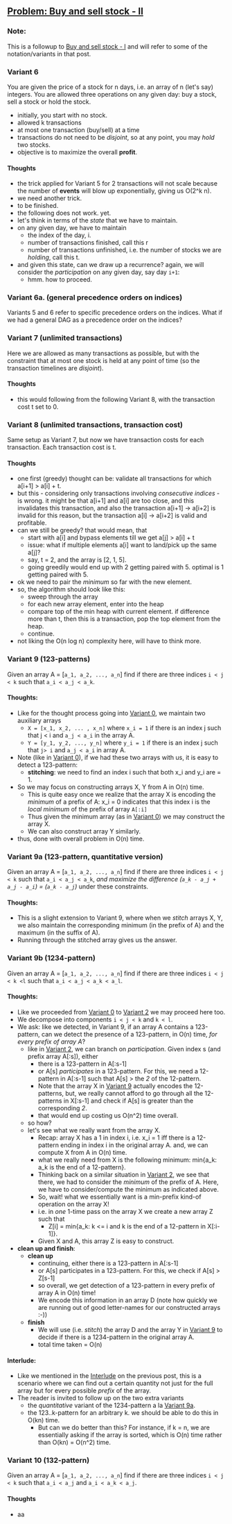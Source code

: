 ## [Problem: Buy and sell stock - II](https://leetcode.com/problems/best-time-to-buy-and-sell-stock/)

### Note: 
This is a followup to [Buy and sell stock - I](https://github.com/sambuddha-roy/notes-on-topics/blob/master/code-notes/buy-sell-stock.md)
and will refer to some of the notation/variants in that post.

### Variant 6
You are given the price of a stock for n days, i.e. an array 
of n (let's say) integers. 
You are allowed three operations on any given day: buy a stock, 
sell a stock or hold the stock. 
- initially, you start with no stock. 
- allowed k transactions
- at most one transaction (buy/sell) at a time
- transactions do not need to be _disjoint_, so at any
point, you may _hold_ two stocks.
- objective is to maximize the overall **profit**. 

#### Thoughts
- the trick applied for Variant 5 for 2 transactions will not 
scale because the number of **events** will blow up 
exponentially, giving us O(2^k n). 
- we need another trick.
- to be finished.
- the following does not work. yet.
- let's think in terms of the _state_ that we have to maintain.
- on any given day, we have to maintain
    - the index of the day, i.
    - number of transactions finished, call this r
    - number of transactions unfinished, i.e. the number
    of stocks we are _holding_, call this t. 
- and given this state, can we draw up a recurrence? again, 
we will consider the _participation_ on any given day, 
say day `i+1`:
    - hmm. how to proceed.

### Variant 6a. (general precedence orders on indices)
Variants 5 and 6 refer to specific precedence orders on the 
indices. What if we had a general DAG as a precedence order
on the indices?

### Variant 7 (unlimited transactions)
Here we are allowed as many transactions as possible, but 
with the constraint that at most one stock is held at any point
of time (so the transaction timelines are _disjoint_).

#### Thoughts
- this would following from the following Variant 8, with the transaction
cost t set to 0. 

### Variant 8 (unlimited transactions, transaction cost)
Same setup as Variant 7, but now we have transaction costs for 
each transaction. Each transaction cost is t.

#### Thoughts
- one first (greedy) thought can be: validate all transactions for which 
 a[i+1] > a[i] + t. 
- but this - considering only transactions involving _consecutive indices_ - is wrong. 
it might be that a[i+1] and a[i] are too
close, and this invalidates this transaction, and also 
the transaction a[i+1] -> a[i+2] is invalid for this reason,
but the transaction a[i] -> a[i+2] is valid and profitable.
- can we still be greedy? that would mean, that
    - start with a[i] and bypass elements till we get a[j] > a[i] + t
    - issue: what if multiple elements a[i] want to land/pick up the same
    a[j]?
    - say, t = 2, and the array is [2, 1, 5]. 
    - going greedily would end up with 2 getting paired with 5. optimal 
    is 1 getting paired with 5.
- ok we need to pair the _minimum_ so far with the new element.
- so, the algorithm should look like this:
    - sweep through the array
    - for each new array element, enter into the heap
    - compare top of the min heap with current element. if difference
    more than t, then this is a transaction, pop the top element
    from the heap.
    - continue.
- not liking the O(n log n) complexity here, will have to think more.

### Variant 9 (123-patterns)
Given an array A = [`a_1, a_2, ..., a_n`] find if there 
are three indices `i < j < k` such that `a_i < a_j < a_k`.

#### Thoughts:
- Like for the thought process going into [Variant 0](https://github.com/sambuddha-roy/notes-on-topics/blob/master/code-notes/buy-sell-stock.md#variant-0), 
we maintain two auxiliary arrays
    - `X = [x_1, x_2, ... , x_n]` where `x_i = 1` if there is 
    an index j such that j < i and `a_j < a_i` in the array A.
    - `Y = [y_1, y_2, ..., y_n]` where `y_i = 1` if there is 
    an index j such that `j> i` and `a_j < a_i` in array A.
- Note (like in [Variant 0](https://github.com/sambuddha-roy/notes-on-topics/blob/master/code-notes/buy-sell-stock.md#variant-0)), if we had these two arrays with 
us, it is easy to detect a 123-pattern:
    - **stitching**: we need to find an index i such that both x_i and y_i
    are = 1. 
- So we may focus on constructing arrays X, Y from A in 
O(n) time. 
    - This is quite easy once we realize that the array X
    is encoding the _minimum_ of a prefix of A: x_i = 0 
    indicates that this index i is the _local minimum_ of 
    the prefix of array `A[:i]`
    - Thus given the minimum array (as in 
    [Variant 0](https://github.com/sambuddha-roy/notes-on-topics/blob/master/code-notes/buy-sell-stock.md#variant-0))
    we may construct the array X.
    - We can also construct array Y similarly. 
- thus, done with overall problem in O(n) time.

### Variant 9a (123-pattern, quantitative version)
Given an array A = [`a_1, a_2, ..., a_n`] find if there 
are three indices `i < j < k` such that `a_i < a_j < a_k`, 
_and maximize the difference (`a_k - a_j + a_j - a_i`) = (`a_k - a_j`)_
under these constraints. 

#### Thoughts:
- This is a slight extension to Variant 9, where when we _stitch_
arrays X, Y, we also maintain the corresponding minimum (in the
prefix of A) and the maximum (in the suffix of A). 
- Running through the stitched array gives us the answer.

### Variant 9b (1234-pattern)
Given an array A = [`a_1, a_2, ..., a_n`] find if there 
are three indices `i < j < k <l` such that `a_i < a_j < a_k < a_l`.

#### Thoughts:
- Like we proceeded from [Variant 0](https://github.com/sambuddha-roy/notes-on-topics/blob/master/code-notes/buy-sell-stock.md#variant-0)
to [Variant 2](https://github.com/sambuddha-roy/notes-on-topics/blob/master/code-notes/buy-sell-stock.md#variant-2-two-transactions)
we may proceed here too. 
- We decompose into components `i < j < k` and `k < l`.
- We ask: like we detected, in Variant 9, if an array A contains a 123-pattern, 
can we detect the presence of a 123-pattern, in O(n) time, _for every prefix of array A_? 
    - like in [Variant 2](https://github.com/sambuddha-roy/notes-on-topics/blob/master/code-notes/buy-sell-stock.md#variant-2-two-transactions),
    we can branch on _participation_. Given index s (and prefix array A[:s]), 
    either 
        - there is a 123-pattern in A[:s-1]
        - or A[s] _participates_ in a 123-pattern. For this, we need a
         12-pattern in A[:s-1] such that A[s] > the _2_ of the 12-pattern.
        - Note that the array X in 
        [Variant 9]() actually encodes the 12-patterns, 
        but, we really cannot afford to go through all the 12-patterns 
        in X[:s-1] and check if A[s] is greater than the corresponding _2_. 
        - that would end up costing us O(n^2) time overall.
    - so how? 
    - let's see what we really want from the array X. 
        - Recap: array X has a 
        1 in index i, i.e. x_i = 1 iff there is a 12-pattern ending in index i
        in the original array A. and, we can compute X from A in O(n) time.
        - what we really need from X is the following minimum: min{a_k: a_k is the 
        end of a 12-pattern}.
        - Thinking back on a similar situation in [Variant 2](https://github.com/sambuddha-roy/notes-on-topics/blob/master/code-notes/buy-sell-stock.md#variant-2-two-transactions),
        we see that there, we had to consider the _minimum_ of the prefix of A. Here,
        we have to consider/compute the minimum as indicated above. 
        - So, wait! what we essentially want is a min-prefix kind-of operation on the 
        array X! 
        - i.e. in _one_ 1-time pass on the array X we create a new array Z
        such that 
            - Z[i] = min{a_k: k <= i and k is the end of a 12-pattern in X[:i-1]}.
        - Given X and A, this array Z is easy to construct. 
- **clean up and finish**: 
    - **clean up**
        - continuing, either there is a 123-pattern in A[:s-1]
        - or A[s] participates in a 123-pattern. For this, we check if A[s] > Z[s-1]
        - so overall, we get detection of a 123-pattern in every prefix of array A in 
        O(n) time!
        - We encode this information in an array D (note how quickly we are running 
        out of good letter-names for our constructed arrays :-))
    - **finish**
        - We will use (i.e. _stitch_) the array D and the array Y in [Variant 9](https://github.com/sambuddha-roy/notes-on-topics/blob/master/code-notes/buy-sell-2.md#variant-9-123-patterns) to decide if there is 
        a 1234-pattern in the original array A. 
        - total time taken = O(n)

#### Interlude:
- Like we mentioned in the [Interlude](https://github.com/sambuddha-roy/notes-on-topics/blob/master/code-notes/buy-sell-stock.md#interlude)
on the previous post, this is a scenario where we can find out a certain quantity 
not just for the full array but for every possible _prefix_ of the array.
- The reader is invited to follow up on the two extra variants
    - the _quantitative_ variant of the 1234-pattern a la [Variant 9a](https://github.com/sambuddha-roy/notes-on-topics/blob/master/code-notes/buy-sell-2.md#variant-9a-123-pattern-quantitative-version).
    - the 123..k-pattern for an arbitrary k. we should be able to do this in 
    O(kn) time. 
        - But can we do better than this? For instance, if k = n, we are 
        essentially asking if the array is sorted, which is O(n) time rather 
        than O(kn) = O(n^2) time.

### Variant 10 (132-pattern)
Given an array A = [`a_1, a_2, ..., a_n`] find if there 
are three indices `i < j < k` such that `a_i < a_j` and 
`a_i < a_k < a_j`.

#### Thoughts
- aa

